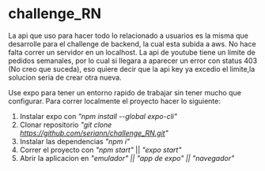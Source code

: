 # challenge_RN
La api que uso para hacer todo lo relacionado a usuarios es la misma que desarrolle para el challenge de backend, la cual esta subida a aws. No hace falta correr un servidor en un localhost.
 La api de youtube tiene un limite de pedidos semanales, por lo cual si llegara a aparecer un error con status 403 (No creo que suceda), eso quiere decir que la api key ya excedio el limite,la solucion seria de crear otra nueva.

Use expo para tener un entorno rapido de trabajar sin tener mucho que configurar. 
Para correr localmente el proyecto hacer lo siguiente:

1) Instalar expo con *"npm install --global expo-cli"*
2) Clonar repositorio *"git clone https://github.com/seriann/challenge_RN.git"*
3) Instalar las dependencias *"npm i"*
4) Correr el proyecto con *"npm start"* || *"expo start"*
5) Abrir la aplicacion en *"emulador" || "app de expo" || "navegador"*


